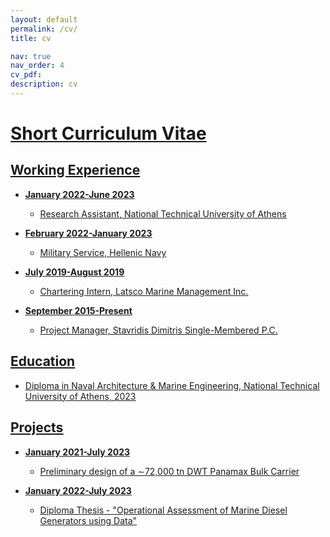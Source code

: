 ```yaml
---
layout: default
permalink: /cv/
title: cv

nav: true
nav_order: 4
cv_pdf:
description: cv
---
```


# <u>Short Curriculum Vitae<u>

## Working Experience

- **January 2022-June 2023**
  - Research Assistant, National Technical University of Athens

- **February 2022-January 2023**
  - Military Service, Hellenic Navy

- **July 2019-August 2019**
  - Chartering Intern, Latsco Marine Management Inc.

- **September 2015-Present**
  - Project Manager, Stavridis Dimitris Single-Membered P.C.

## Education

- Diploma in Naval Architecture & Marine Engineering, National Technical University of Athens, 2023

## Projects

- **January 2021-July 2023**
  - Preliminary design of a ∼72,000 tn DWT Panamax Bulk Carrier

- **January 2022-July 2023**
  - Diploma Thesis - "Operational Assessment of Marine Diesel Generators using Data"